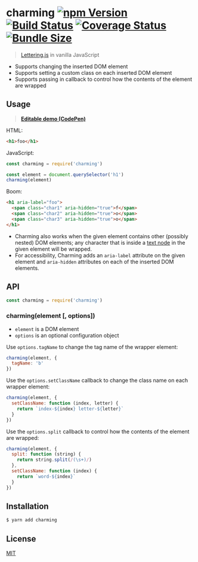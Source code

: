 # charming [![npm Version](https://badgen.net/npm/v/charming)](https://www.npmjs.org/package/charming) [![Build Status](https://badgen.net/travis/yuanqing/charming?label=build)](https://travis-ci.org/yuanqing/charming) [![Coverage Status](https://badgen.net/coveralls/c/github/yuanqing/charming)](https://coveralls.io/r/yuanqing/charming) [![Bundle Size](https://badgen.net/bundlephobia/minzip/charming)](https://bundlephobia.com/result?p=charming)

> [Lettering.js](https://github.com/davatron5000/Lettering.js) in vanilla JavaScript

- Supports changing the inserted DOM element
- Supports setting a custom class on each inserted DOM element
- Supports passing in callback to control how the contents of the element are wrapped

## Usage

> [**Editable demo (CodePen)**](https://codepen.io/lyuanqing/pen/YeYdrm)

HTML:

```html
<h1>foo</h1>
```

JavaScript:

```js
const charming = require('charming')

const element = document.querySelector('h1')
charming(element)
```

Boom:

```html
<h1 aria-label="foo">
  <span class="char1" aria-hidden="true">f</span>
  <span class="char2" aria-hidden="true">o</span>
  <span class="char3" aria-hidden="true">o</span>
</h1>
```

- Charming also works when the given element contains other (possibly nested) DOM elements; any character that is inside a [text node](https://developer.mozilla.org/en-US/docs/Web/API/Text) in the given element will be wrapped.
- For accessibility, Charming adds an `aria-label` attribute on the given element and `aria-hidden` attributes on each of the inserted DOM elements.

## API

```js
const charming = require('charming')
```

### charming(element [, options])

- `element` is a DOM element
- `options` is an optional configuration object

Use `options.tagName` to change the tag name of the wrapper element:

```js
charming(element, {
  tagName: 'b'
})
```

Use the `options.setClassName` callback to change the class name on each wrapper element:

```js
charming(element, {
  setClassName: function (index, letter) {
    return `index-${index} letter-${letter}`
  }
})
```

Use the `options.split` callback to control how the contents of the element are wrapped:

```js
charming(element, {
  split: function (string) {
    return string.split(/(\s+)/)
  },
  setClassName: function (index) {
    return `word-${index}`
  }
})
```

## Installation

```sh
$ yarn add charming
```

## License

[MIT](LICENSE.md)

